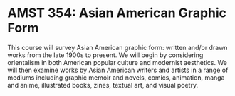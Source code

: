 # AMST 354: Asian American Graphic Form

This course will survey Asian American graphic form: written and/or drawn works from the late 1900s to present. We will begin by considering orientalism in both American popular culture and modernist aesthetics. We will then examine works by Asian American writers and artists in a range of mediums including graphic memoir and novels, comics, animation, manga and anime, illustrated books, zines, textual art, and visual poetry.